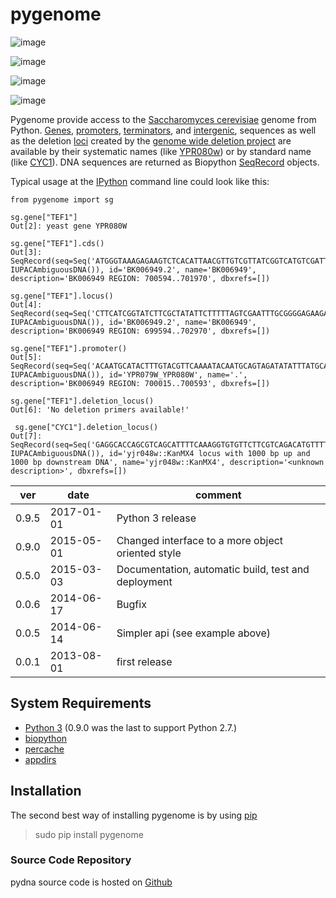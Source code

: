 pygenome
========

![image](https://travis-ci.org/BjornFJohansson/pygenome.svg%20%0A%20:target:%20https://travis-ci.org/BjornFJohansson/pygenome)

![image](https://coveralls.io/repos/BjornFJohansson/pygenome/badge.svg?branch=master%20%0A%20:target:%20https://coveralls.io/r/BjornFJohansson/pygenome?branch=master)

![image](https://readthedocs.org/projects/pygenome/badge/?version=latest%0A%20:target:%20https://readthedocs.org/projects/pygenome/?badge=latest%0A%20:alt:%20Documentation%20Status)

![image](https://badge.fury.io/py/pygenome.svg%0A%20:target:%20http://badge.fury.io/py/pygenome)

Pygenome provide access to the [Saccharomyces cerevisiae](https://microbewiki.kenyon.edu/index.php/Saccharomyces_cerevisiae)
genome from Python. [Genes](http://en.wikipedia.org/wiki/Gene),
[promoters](http://en.wikipedia.org/wiki/Promoter_(genetics)),
[terminators](http://en.wikipedia.org/wiki/Terminator_(genetics)), and
[intergenic](http://en.wikipedia.org/wiki/Intergenic_region), sequences
as well as the deletion [loci](http://en.wikipedia.org/wiki/Locus_(genetics)) created by the
[genome wide deletion project](http://www-sequence.stanford.edu/group/yeast_deletion_project/deletions3.html)
are available by their systematic names (like [YPR080w](http://www.yeastgenome.org/locus/S000006284/overview)) or by
standard name (like [CYC1](http://www.yeastgenome.org/locus/S000003809/overview)). DNA
sequences are returned as Biopython
[SeqRecord](http://biopython.org/wiki/SeqRecord) objects.

Typical usage at the [IPython](http://ipython.org/) command line could look like this:

    from pygenome import sg

    sg.gene["TEF1"]
    Out[2]: yeast gene YPR080W

    sg.gene["TEF1"].cds()
    Out[3]: SeqRecord(seq=Seq('ATGGGTAAAGAGAAGTCTCACATTAACGTTGTCGTTATCGGTCATGTCGATTCT...TAA', IUPACAmbiguousDNA()), id='BK006949.2', name='BK006949', description='BK006949 REGION: 700594..701970', dbxrefs=[])

    sg.gene["TEF1"].locus()
    Out[4]: SeqRecord(seq=Seq('CTTCATCGGTATCTTCGCTATATTCTTTTTAGTCGAATTTGCGGGGAGAAGATG...AAC', IUPACAmbiguousDNA()), id='BK006949.2', name='BK006949', description='BK006949 REGION: 699594..702970', dbxrefs=[])

    sg.gene["TEF1"].promoter()
    Out[5]: SeqRecord(seq=Seq('ACAATGCATACTTTGTACGTTCAAAATACAATGCAGTAGATATATTTATGCATA...AAA', IUPACAmbiguousDNA()), id='YPR079W_YPR080W', name='.', description='BK006949 REGION: 700015..700593', dbxrefs=[])

    sg.gene["TEF1"].deletion_locus()
    Out[6]: 'No deletion primers available!'

     sg.gene["CYC1"].deletion_locus()
    Out[7]: SeqRecord(seq=Seq('GAGGCACCAGCGTCAGCATTTTCAAAGGTGTGTTCTTCGTCAGACATGTTTTAG...GTG', IUPACAmbiguousDNA()), id='yjr048w::KanMX4 locus with 1000 bp up and 1000 bp downstream DNA', name='yjr048w::KanMX4', description='<unknown description>', dbxrefs=[])

| ver   | date       | comment                                             |
|-------|------------|-----------------------------------------------------|
| 0.9.5 | 2017-01-01 | Python 3 release                                    |
| 0.9.0 | 2015-05-01 | Changed interface to a more object oriented style   |
| 0.5.0 | 2015-03-03 | Documentation, automatic build, test and deployment |
| 0.0.6 | 2014-06-17 | Bugfix                                              |
| 0.0.5 | 2014-06-14 | Simpler api (see example above)                     |
| 0.0.1 | 2013-08-01 | first release                                       |

System Requirements
-------------------

-   [Python 3](http://www.python.org) (0.9.0 was the last to support Python 2.7.)
-   [biopython](http://pypi.python.org/pypi/biopython)
-   [percache](http://pypi.python.org/pypi/percache)
-   [appdirs](http://pypi.python.org/pypi/appdirs)

Installation
------------



The second best way of installing pygenome is by using
[pip](https://packaging.python.org/en/latest/installing.html#installing-from-pypi)

> sudo pip install pygenome

### Source Code Repository

pydna source code is hosted on [Github](https://github.com/BjornFJohansson/pygenome)
